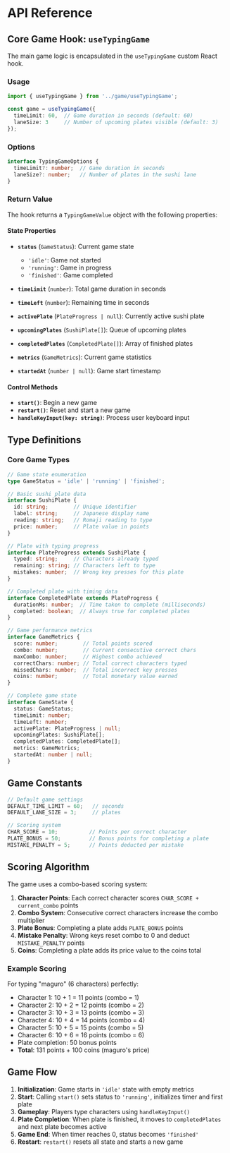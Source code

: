 # API Reference

## Core Game Hook: `useTypingGame`

The main game logic is encapsulated in the `useTypingGame` custom React hook.

### Usage

```typescript
import { useTypingGame } from '../game/useTypingGame';

const game = useTypingGame({
  timeLimit: 60,  // Game duration in seconds (default: 60)
  laneSize: 3     // Number of upcoming plates visible (default: 3)
});
```

### Options

```typescript
interface TypingGameOptions {
  timeLimit?: number;  // Game duration in seconds
  laneSize?: number;   // Number of plates in the sushi lane
}
```

### Return Value

The hook returns a `TypingGameValue` object with the following properties:

#### State Properties

- **`status`** (`GameStatus`): Current game state
  - `'idle'`: Game not started
  - `'running'`: Game in progress
  - `'finished'`: Game completed

- **`timeLimit`** (`number`): Total game duration in seconds
- **`timeLeft`** (`number`): Remaining time in seconds
- **`activePlate`** (`PlateProgress | null`): Currently active sushi plate
- **`upcomingPlates`** (`SushiPlate[]`): Queue of upcoming plates
- **`completedPlates`** (`CompletedPlate[]`): Array of finished plates
- **`metrics`** (`GameMetrics`): Current game statistics
- **`startedAt`** (`number | null`): Game start timestamp

#### Control Methods

- **`start()`**: Begin a new game
- **`restart()`**: Reset and start a new game
- **`handleKeyInput(key: string)`**: Process user keyboard input

## Type Definitions

### Core Game Types

```typescript
// Game state enumeration
type GameStatus = 'idle' | 'running' | 'finished';

// Basic sushi plate data
interface SushiPlate {
  id: string;        // Unique identifier
  label: string;     // Japanese display name
  reading: string;   // Romaji reading to type
  price: number;     // Plate value in points
}

// Plate with typing progress
interface PlateProgress extends SushiPlate {
  typed: string;     // Characters already typed
  remaining: string; // Characters left to type
  mistakes: number;  // Wrong key presses for this plate
}

// Completed plate with timing data
interface CompletedPlate extends PlateProgress {
  durationMs: number;  // Time taken to complete (milliseconds)
  completed: boolean;  // Always true for completed plates
}

// Game performance metrics
interface GameMetrics {
  score: number;        // Total points scored
  combo: number;        // Current consecutive correct chars
  maxCombo: number;     // Highest combo achieved
  correctChars: number; // Total correct characters typed
  missedChars: number;  // Total incorrect key presses
  coins: number;        // Total monetary value earned
}

// Complete game state
interface GameState {
  status: GameStatus;
  timeLimit: number;
  timeLeft: number;
  activePlate: PlateProgress | null;
  upcomingPlates: SushiPlate[];
  completedPlates: CompletedPlate[];
  metrics: GameMetrics;
  startedAt: number | null;
}
```

## Game Constants

```typescript
// Default game settings
DEFAULT_TIME_LIMIT = 60;   // seconds
DEFAULT_LANE_SIZE = 3;     // plates

// Scoring system
CHAR_SCORE = 10;          // Points per correct character
PLATE_BONUS = 50;         // Bonus points for completing a plate
MISTAKE_PENALTY = 5;      // Points deducted per mistake
```

## Scoring Algorithm

The game uses a combo-based scoring system:

1. **Character Points**: Each correct character scores `CHAR_SCORE + current_combo` points
2. **Combo System**: Consecutive correct characters increase the combo multiplier
3. **Plate Bonus**: Completing a plate adds `PLATE_BONUS` points
4. **Mistake Penalty**: Wrong keys reset combo to 0 and deduct `MISTAKE_PENALTY` points
5. **Coins**: Completing a plate adds its price value to the coins total

### Example Scoring

For typing "maguro" (6 characters) perfectly:
- Character 1: 10 + 1 = 11 points (combo = 1)
- Character 2: 10 + 2 = 12 points (combo = 2)
- Character 3: 10 + 3 = 13 points (combo = 3)
- Character 4: 10 + 4 = 14 points (combo = 4)
- Character 5: 10 + 5 = 15 points (combo = 5)
- Character 6: 10 + 6 = 16 points (combo = 6)
- Plate completion: 50 bonus points
- **Total**: 131 points + 100 coins (maguro's price)

## Game Flow

1. **Initialization**: Game starts in `'idle'` state with empty metrics
2. **Start**: Calling `start()` sets status to `'running'`, initializes timer and first plate
3. **Gameplay**: Players type characters using `handleKeyInput()`
4. **Plate Completion**: When plate is finished, it moves to `completedPlates` and next plate becomes active
5. **Game End**: When timer reaches 0, status becomes `'finished'`
6. **Restart**: `restart()` resets all state and starts a new game